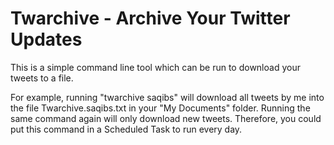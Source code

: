 # Twarchive - Archive Your Twitter Updates

This is a simple command line tool which can be run to download your tweets to a file.

For example, running "twarchive saqibs" will download all tweets by me into the file Twarchive.saqibs.txt in your "My Documents" folder. Running the same command again will only download new tweets. Therefore, you could put this command in a Scheduled Task to run every day.

